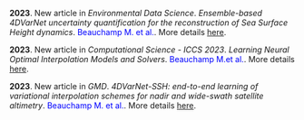 **2023**. New article in *Environmental Data Science*. *Ensemble-based 4DVarNet uncertainty quantification for the reconstruction of Sea Surface Height dynamics*. <span style="color:blue">Beauchamp M. et al.</span>. More details [here](https://www.cambridge.org/core/journals/environmental-data-science/article/ensemblebased-4dvarnet-uncertainty-quantification-for-the-reconstruction-of-sea-surface-height-dynamics-erratum/30975803D4EBFCA5A1FFA419AEC16856]).

**2023**. New article in *Computational Science - ICCS 2023*. *Learning Neural Optimal Interpolation Models and Solvers*. <span style="color:blue">Beauchamp M.et al.</span>. More details [here](https://link.springer.com/chapter/10.1007/978-3-031-36027-5_28]).

**2023**. New article in *GMD*. *4DVarNet-SSH: end-to-end learning of variational interpolation schemes for nadir and wide-swath satellite altimetry*. <span style="color:blue">Beauchamp M. et al.</span>. More details [here](https://gmd.copernicus.org/articles/16/2119/2023/).
